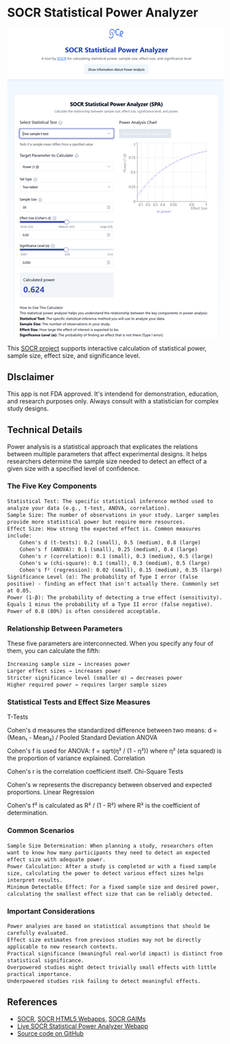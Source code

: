 # SOCR Statistical Power Analyzer

![](https://github.com/SOCR/socr-spa/blob/main/SOCR_StatisticalPowerAnalyzer.png?raw=true)

This [SOCR project](https://socr.umich.edu/) supports interactive calculation of statistical power, sample size, effect size, and significance level. 

## DIsclaimer

This app is not FDA approved. It's intendend for demonstration, education, and research purposes only. Always consult with a statistician for complex study designs.

## Technical Details

Power analysis is a statistical approach that explicates the relations between multiple parameters that affect experimental designs. It helps researchers determine the sample size needed to detect an effect of a given size with a specified level of confidence.

### The Five Key Components

    Statistical Test: The specific statistical inference method used to analyze your data (e.g., t-test, ANOVA, correlation).
    Sample Size: The number of observations in your study. Larger samples provide more statistical power but require more resources.
    Effect Size: How strong the expected effect is. Common measures include:
        Cohen's d (t-tests): 0.2 (small), 0.5 (medium), 0.8 (large)
        Cohen's f (ANOVA): 0.1 (small), 0.25 (medium), 0.4 (large)
        Cohen's r (correlation): 0.1 (small), 0.3 (medium), 0.5 (large)
        Cohen's w (chi-square): 0.1 (small), 0.3 (medium), 0.5 (large)
        Cohen's f² (regression): 0.02 (small), 0.15 (medium), 0.35 (large)
    Significance Level (α): The probability of Type I error (false positive) - finding an effect that isn't actually there. Commonly set at 0.05.
    Power (1-β): The probability of detecting a true effect (sensitivity). Equals 1 minus the probability of a Type II error (false negative). Power of 0.8 (80%) is often considered acceptable.

### Relationship Between Parameters

These five parameters are interconnected. When you specify any four of them, you can calculate the fifth:

    Increasing sample size → increases power
    Larger effect sizes → increases power
    Stricter significance level (smaller α) → decreases power
    Higher required power → requires larger sample sizes

### Statistical Tests and Effect Size Measures

T-Tests

Cohen's d measures the standardized difference between two means: d = (Mean₁ - Mean₂) / Pooled Standard Deviation
ANOVA

Cohen's f is used for ANOVA: f = sqrt(η² / (1 - η²)) where η² (eta squared) is the proportion of variance explained.
Correlation

Cohen's r is the correlation coefficient itself.
Chi-Square Tests

Cohen's w represents the discrepancy between observed and expected proportions.
Linear Regression

Cohen's f² is calculated as R² / (1 - R²) where R² is the coefficient of determination.

### Common Scenarios

    Sample Size Determination: When planning a study, researchers often want to know how many participants they need to detect an expected effect size with adequate power.
    Power Calculation: After a study is completed or with a fixed sample size, calculating the power to detect various effect sizes helps interpret results.
    Minimum Detectable Effect: For a fixed sample size and desired power, calculating the smallest effect size that can be reliably detected.

### Important Considerations

    Power analyses are based on statistical assumptions that should be carefully evaluated.
    Effect size estimates from previous studies may not be directly applicable to new research contexts.
    Practical significance (meaningful real-world impact) is distinct from statistical significance.
    Overpowered studies might detect trivially small effects with little practical importance.
    Underpowered studies risk failing to detect meaningful effects.

## References
 - [SOCR](https://socr.umich.edu),  [SOCR HTML5 Webapps](https://socr.umich.edu/HTML5/), [SOCR GAIMs](https://socr.umich.edu/GAIM/)
 - [Live SOCR Statistical Power Analyzer Webapp]([https://ibc-broad.gray-rain.com/](https://socr-spa.gray-rain.com/))
 - [Source code on GitHub](https://github.com/SOCR/socr-spa)
